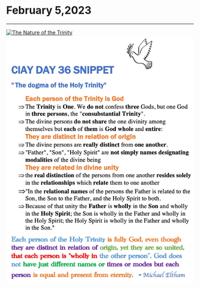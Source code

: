 # February 5,2023
---

[![The Nature of the Trinity](https://raw.githubusercontent.com/fernal73/CIAY/main/January/jpgs/Day036.jpg)](https://youtu.be/BPR1mWKLkig "The Nature of the Trinity")
![Day 36 Snippet](https://github.com/fernal73/CIAY/blob/main/February/jpgs/Day36Snippet.jpg?raw=true)
